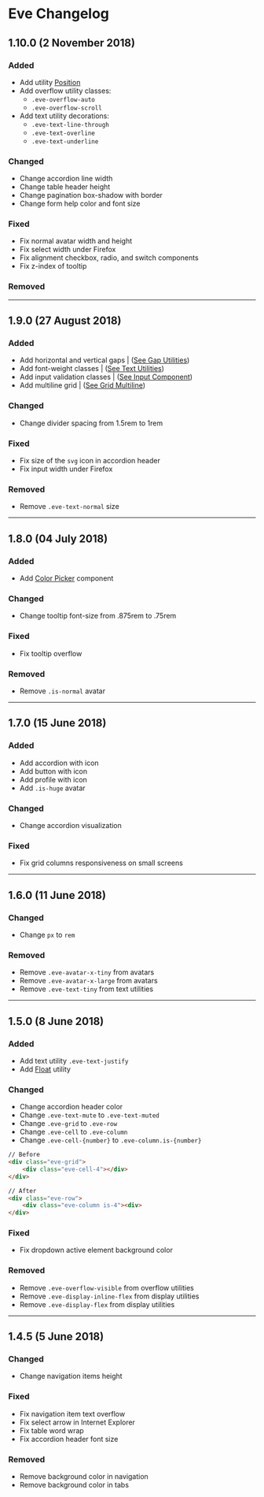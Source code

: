 # Eve Changelog

## 1.10.0 (2 November 2018)

### Added
- Add utility [Position](https://kanbanize.github.io/eve/documentation/#utilities/position)
- Add overflow utility classes:
    - ```.eve-overflow-auto```
    - ```.eve-overflow-scroll```
- Add text utility decorations:
    - ```.eve-text-line-through```
    - ```.eve-text-overline```
    - ```.eve-text-underline```

### Changed
- Change accordion line width
- Change table header height
- Change pagination box-shadow with border
- Change form help color and font size

### Fixed
- Fix normal avatar width and height
- Fix select width under Firefox
- Fix alignment checkbox, radio, and switch components
- Fix z-index of tooltip

### Removed

---

## 1.9.0 (27 August 2018)

### Added
- Add horizontal and vertical gaps | ([See Gap Utilities](https://kanbanize.github.io/eve/documentation/#utilities/gap))
- Add font-weight classes | ([See Text Utilities](https://kanbanize.github.io/eve/documentation/#utilities/text))
- Add input validation classes | ([See Input Component](https://kanbanize.github.io/eve/documentation/#components/input))
- Add multiline grid | ([See Grid Multiline](https://kanbanize.github.io/eve/documentation/#grid/multiline))

### Changed
- Change divider spacing from 1.5rem to 1rem

### Fixed
- Fix size of the ```svg``` icon in accordion header
- Fix input width under Firefox

### Removed
- Remove ```.eve-text-normal``` size

---

## 1.8.0 (04 July 2018)

### Added
- Add [Color Picker](https://kanbanize.github.io/eve/documentation/#components/color-picker) component

### Changed
- Change tooltip font-size from .875rem to .75rem

### Fixed
- Fix tooltip overflow

### Removed
- Remove ```.is-normal``` avatar

---

## 1.7.0 (15 June 2018)

### Added
- Add accordion with icon
- Add button with icon
- Add profile with icon
- Add ```.is-huge``` avatar

### Changed
- Change accordion visualization

### Fixed
- Fix grid columns responsiveness on small screens

---

## 1.6.0 (11 June 2018)

### Changed
- Change ```px``` to ```rem```

### Removed
- Remove ```.eve-avatar-x-tiny``` from avatars
- Remove ```.eve-avatar-x-large``` from avatars
- Remove ```.eve-text-tiny``` from text utilities

---

## 1.5.0 (8 June 2018)

### Added
- Add text utility ```.eve-text-justify```
- Add [Float](https://kanbanize.github.io/eve/documentation/#utilities/float) utility

### Changed
- Change accordion header color
- Change ```.eve-text-mute``` to ```.eve-text-muted```
- Change ```.eve-grid``` to ```.eve-row```
- Change ```.eve-cell``` to ```.eve-column```
- Change ```.eve-cell-{number}``` to `.eve-column.is-{number}`

```html
// Before
<div class="eve-grid">
    <div class="eve-cell-4"></div>
</div>

// After
<div class="eve-row">
    <div class="eve-column is-4"><div>
</div>
```

### Fixed
- Fix dropdown active element background color

### Removed
- Remove ```.eve-overflow-visible``` from overflow utilities
- Remove ```.eve-display-inline-flex``` from display utilities
- Remove ```.eve-display-flex``` from display utilities

---

## 1.4.5 (5 June 2018)

### Changed
- Change navigation items height

### Fixed
- Fix navigation item text overflow
- Fix select arrow in Internet Explorer
- Fix table word wrap
- Fix accordion header font size

### Removed
- Remove background color in navigation
- Remove background color in tabs
